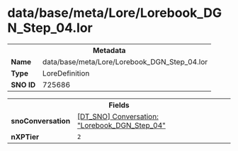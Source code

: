 <h1>data/base/meta/Lore/Lorebook_DGN_Step_04.lor</h1><table><tr><th colspan="100%">Metadata</th></tr><tr><td><b>Name</b></td><td>data/base/meta/Lore/Lorebook_DGN_Step_04.lor</td></tr><tr><td><b>Type</b></td><td>LoreDefinition</td></tr><tr><td><b>SNO ID</b></td><td>725686</td></tr></table>

<table><tr><th colspan="100%">Fields</th></tr><tr><td><b>snoConversation</b></td><td><a href="..\Conversation\Lorebook_DGN_Step_04.cnv">[DT_SNO] Conversation: "Lorebook_DGN_Step_04"</a></td></tr><tr><td><b>nXPTier</b></td><td><code>2</code></td></tr></table>

